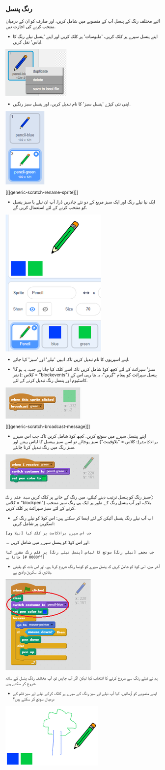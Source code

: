 ## رنگ پنسل

آئیے مختلف رنگ کے پنسل آپ کے منصوبے میں شامل کریں، اور صارف کو ان کے درمیان منتخب کرنے کی اجازت دیں.

+ اپنے پنسل سپرے پر کلک کریں، 'ملبوسات' پر کلک کریں اور اپنے 'پنسل نیلے رنگ کا لباس' نقل کریں.

![اسکرین شاٹ](images/paint-blue-duplicate.png)

+ اپنی نئی کپڑے 'پنسل سبز' کا نام تبدیل کریں، اور پنسل سبز رنگیں.

![اسکرین شاٹ](images/paint-pencil-green.png)

[[[generic-scratch-rename-sprite]]]

+ ایک نیا نیلے رنگ اور ایک سبز مربع کے دو نئے چادریں ڈرا. آپ ان نیلے یا سبز پنسل کو منتخب کرنے کے لئے استعمال کریں گے.

![اسکرین شاٹ](images/paint-selectors.png)

+ اپنے اسپریوں کا نام تبدیل کریں تاکہ انہیں 'نیلے' اور 'سبز' کہا جائے.

+ 'سبز' سپرائٹ کے لئے کچھ کوڈ شامل کریں تاکہ اسے کلک کیا جاتا ہے جب، یہ ہو گا `نشر`{: کلاس = "blockevents"} پنسل سپرائٹ کو پیغام "گرین"، یہ بتا رہی اس کے کاسٹیوم اور پنسل رنگ تبدیل کرنے کے لئے.

![گرین نشر](images/paint-broadcast-green.png)

[[[generic-scratch-broadcast-message]]]

+ اپنے پینسل سپرے میں سوئچ کریں. کچھ کوڈ شامل کریں تاکہ جب اس سپرے `براڈکاسٹر`{: کلاس = "بلاؤفینٹ"} سبز ہوجائے تو اسے سبز پینسل کا لباس پہننے اور سبز رنگ میں رنگ تبدیل کرنا چاہئے.

![گرین نشر](images/broadcast-green.png)

سبز رنگ کو پنسل ترتیب دینے کیلئے، میں رنگ کے خانے پر کلک کریں `سیٹ قلم رنگ`{: کلاس = "blockpen"} بلاک، اور آپ پنسل رنگ کے طور پر ایک ہی رنگ سبز منتخب کرنے کے لئے سبز سپرائٹ پر کلک کریں.

+ اب آپ نیلے رنگ پنسل آئیکن کے لئے ایسا کر سکتے ہیں: اس کوڈ کو نیلے رنگ کے اسکرین پر شامل کریں:

```blocks
جب اس سپرے براڈکاسٹ پر کلک کیا [نیلا وی]
```

... اور اس کوڈ کو پنسل سپرے میں شامل کریں:

```blocks
جب مجھے [نیلے رنگ] سوئچ کا لباس [پنسل نیلے رنگ] پر قلم رنگ مقرر کیا جاتا ہے [# 0000ff]
```

+ آخر میں، اس کوڈ کو شامل کریں کہ پنسل سپرے کو کونسا رنگ شروع کرنا ہے، اور اس بات کو یقینی بنائیں کہ سکرین واضح ہے.

![پینسل شروع کریں](images/start-pencil.png)

ہم نے نیلے رنگ سے شروع کرنے کا انتخاب کیا لیکن اگر آپ چاہیں تو، آپ مختلف رنگ پنسل کے ساتھ شروع کر سکتے ہیں.

+ اپنے منصوبے کو آزمائیں. کیا آپ نیلے اور سبز رنگ کے سپرے پر کلک کرکے نیلے اور سبز قلم کے درمیان سوئچ کر سکتے ہیں؟

![اسکرین شاٹ](images/paint-pens-test.png)